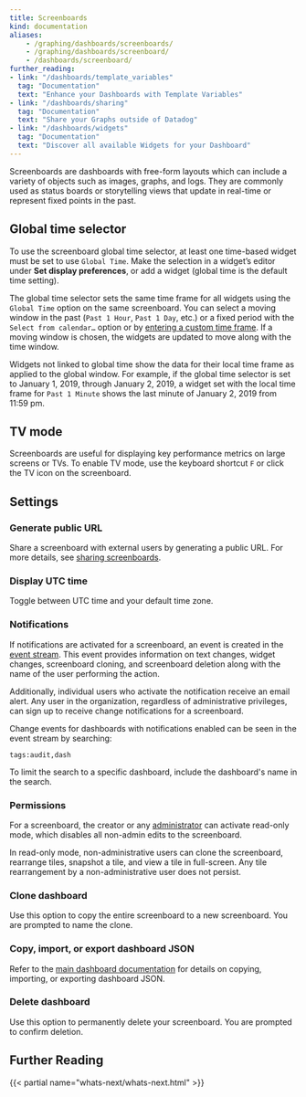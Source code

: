 ```yaml
---
title: Screenboards
kind: documentation
aliases:
    - /graphing/dashboards/screenboards/
    - /graphing/dashboards/screenboard/
    - /dashboards/screenboard/
further_reading:
- link: "/dashboards/template_variables"
  tag: "Documentation"
  text: "Enhance your Dashboards with Template Variables"
- link: "/dashboards/sharing"
  tag: "Documentation"
  text: "Share your Graphs outside of Datadog"
- link: "/dashboards/widgets"
  tag: "Documentation"
  text: "Discover all available Widgets for your Dashboard"
---
```


Screenboards are dashboards with free-form layouts which can include a variety of objects such as images, graphs, and logs. They are commonly used as status boards or storytelling views that update in real-time or represent fixed points in the past.

## Global time selector

To use the screenboard global time selector, at least one time-based widget must be set to use `Global Time`. Make the selection in a widget’s editor under **Set display preferences**, or add a widget (global time is the default time setting).

The global time selector sets the same time frame for all widgets using the `Global Time` option on the same screenboard. You can select a moving window in the past (`Past 1 Hour`, `Past 1 Day`, etc.) or a fixed period with the `Select from calendar…` option or by [entering a custom time frame][1]. If a moving window is chosen, the widgets are updated to move along with the time window.

Widgets not linked to global time show the data for their local time frame as applied to the global window. For example, if the global time selector is set to January 1, 2019, through January 2, 2019, a widget set with the local time frame for `Past 1 Minute` shows the last minute of January 2, 2019 from 11:59 pm.

## TV mode

Screenboards are useful for displaying key performance metrics on large screens or TVs. To enable TV mode, use the keyboard shortcut `F` or click the TV icon on the screenboard.

## Settings

### Generate public URL

Share a screenboard with external users by generating a public URL. For more details, see [sharing screenboards][2].

### Display UTC time

Toggle between UTC time and your default time zone.

### Notifications

If notifications are activated for a screenboard, an event is created in the [event stream][3]. This event provides information on text changes, widget changes, screenboard cloning, and screenboard deletion along with the name of the user performing the action.

Additionally, individual users who activate the notification receive an email alert. Any user in the organization, regardless of administrative privileges, can sign up to receive change notifications for a screenboard.

Change events for dashboards with notifications enabled can be seen in the event stream by searching:

```text
tags:audit,dash
```

To limit the search to a specific dashboard, include the dashboard's name in the search.

### Permissions

For a screenboard, the creator or any [administrator][4] can activate read-only mode, which disables all non-admin edits to the screenboard.

In read-only mode, non-administrative users can clone the screenboard, rearrange tiles, snapshot a tile, and view a tile in full-screen. Any tile rearrangement by a non-administrative user does not persist.

### Clone dashboard

Use this option to copy the entire screenboard to a new screenboard. You are prompted to name the clone.

### Copy, import, or export dashboard JSON

Refer to the [main dashboard documentation][5] for details on copying, importing, or exporting dashboard JSON.

### Delete dashboard

Use this option to permanently delete your screenboard. You are prompted to confirm deletion.

## Further Reading

{{< partial name="whats-next/whats-next.html" >}}

[1]: /getting_started/application#time-frames
[2]: /dashboards/sharing/#screenboards
[3]: /events
[4]: /account_management/users/default_roles
[5]: /dashboards/#copy-import-export
